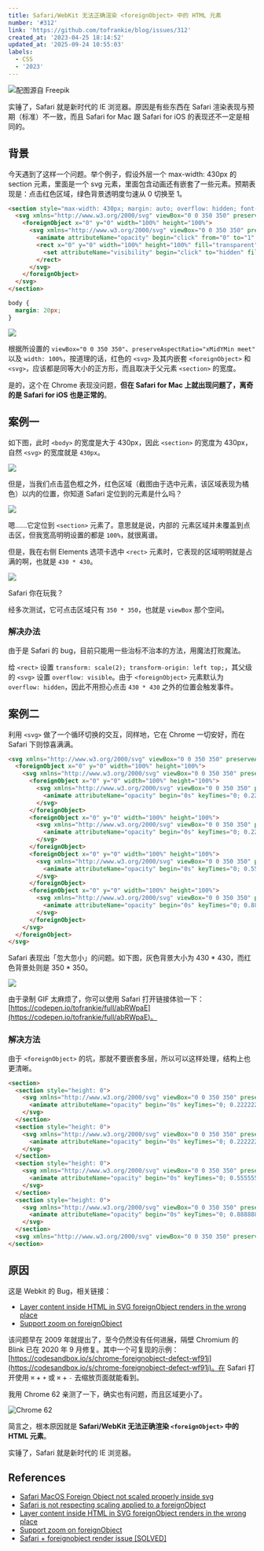 ```yaml
---
title: Safari/WebKit 无法正确渲染 <foreignObject> 中的 HTML 元素
number: '#312'
link: 'https://github.com/tofrankie/blog/issues/312'
created_at: '2023-04-25 18:14:52'
updated_at: '2025-09-24 10:55:03'
labels:
  - CSS
  - '2023'
---
```

![配图源自 Freepik](https://cdn.jsdelivr.net/gh/tofrankie/blog@main/images/2024/12/1733301507617.jpg)

实锤了，Safari 就是新时代的 IE 浏览器。原因是有些东西在 Safari 渲染表现与预期（标准）不一致，而且 Safari for Mac 跟 Safari for iOS 的表现还不一定是相同的。

## 背景

今天遇到了这样一个问题。举个例子，假设外层一个 max-width: 430px 的 section 元素，里面是一个 svg 元素，里面包含动画还有嵌套了一些元素。预期表现是：点击红色区域，绿色背景透明度匀速从 0 切换至 1。

```html
<section style="max-width: 430px; margin: auto; overflow: hidden; font-size: 0">
  <svg xmlns="http://www.w3.org/2000/svg" viewBox="0 0 350 350" preserveAspectRatio="xMidYMin meet" style="pointer-events: none; width: 100%; background-color: red">
    <foreignObject x="0" y="0" width="100%" height="100%">
      <svg xmlns="http://www.w3.org/2000/svg" viewBox="0 0 350 350" preserveAspectRatio="xMidYMin meet" style="opacity: 0; background-color: green">
        <animate attributeName="opacity" begin="click" from="0" to="1" calcMode="linear" dur="1s" fill="freeze" restart="never" />
        <rect x="0" y="0" width="100%" height="100%" fill="transparent" style="pointer-events: visible">
          <set attributeName="visibility" begin="click" to="hidden" fill="freeze" restart="never" />
        </rect>
      </svg>
    </foreignObject>
  </svg>
</section>
```

```css
body {
  margin: 20px;
}
```

![](https://cdn.jsdelivr.net/gh/tofrankie/blog@main/images/2023/4/1682438823134.png)

根据所设置的 `viewBox="0 0 350 350"`、`preserveAspectRatio="xMidYMin meet"` 以及 `width: 100%`，按道理的话，红色的 `<svg>` 及其内嵌套 `<foreignObject>` 和 `<svg>`，应该都是同等大小的正方形，而且取决于父元素 `<section>` 的宽度。

是的，这个在 Chrome 表现没问题，**但在 Safari for Mac 上就出现问题了，离奇的是 Safari for iOS 也是正常的**。

## 案例一

如下图，此时 `<body>` 的宽度是大于 430px，因此 `<section>` 的宽度为 430px，自然 `<svg>` 的宽度就是 `430px`。

![](https://cdn.jsdelivr.net/gh/tofrankie/blog@main/images/2023/4/1682439643757.png)

但是，当我们点击蓝色框之外，红色区域（截图由于选中元素，该区域表现为橘色）以内的位置，你知道 Safari 定位到的元素是什么吗？

![](https://cdn.jsdelivr.net/gh/tofrankie/blog@main/images/2023/4/1682440118162.png)

嗯......它定位到 `<section>` 元素了。意思就是说，内部的 <rect> 元素区域并未覆盖到点击区，但我宽高明明设置的都是 `100%`，就很离谱。

但是，我在右侧 Elements 选项卡选中 `<rect>` 元素时，它表现的区域明明就是占满的啊，也就是 `430 * 430`。

![](https://cdn.jsdelivr.net/gh/toFrankie/blog@main/images/2023/4/1682440419479.png)

Safari 你在玩我？

经多次测试，它可点击区域只有 `350 * 350`，也就是 `viewBox` 那个空间。

### 解决办法

由于是 Safari 的 bug，目前只能用一些治标不治本的方法，用魔法打败魔法。

给 `<rect>` 设置 `transform: scale(2); transform-origin: left top;`，其父级的 `<svg>` 设置 `overflow: visible`。由于 `<foreignObject>` 元素默认为 `overflow: hidden`，因此不用担心点击 `430 * 430` 之外的位置会触发事件。

## 案例二

利用 `<svg>` 做了一个循环切换的交互，同样地，它在 Chrome 一切安好，而在 Safari 下则惊喜满满。

```html
<svg xmlns="http://www.w3.org/2000/svg" viewBox="0 0 350 350" preserveAspectRatio="xMidYMin meet" style="width: 100%">
  <foreignObject x="0" y="0" width="100%" height="100%">
    <svg xmlns="http://www.w3.org/2000/svg" viewBox="0 0 350 350" preserveAspectRatio="xMidYMin meet" style="width: 100%">
      <foreignObject x="0" y="0" width="100%" height="100%">
        <svg xmlns="http://www.w3.org/2000/svg" viewBox="0 0 350 350" preserveAspectRatio="xMidYMin meet" style="opacity: 1; width: 100%; background-size: cover; background-image: url(https://cdn.jsdelivr.net/gh/toFrankie/blog@main/images/2023/4/1682475354583.png); background-color: red">
          <animate attributeName="opacity" begin="0s" keyTimes="0; 0.22222222; 0.33333333; 1" values="1; 1; 0; 0" calcMode="linear" dur="9s" repeatCount="indefinite" />
        </svg>
      </foreignObject>
      <foreignObject x="0" y="0" width="100%" height="100%">
        <svg xmlns="http://www.w3.org/2000/svg" viewBox="0 0 350 350" preserveAspectRatio="xMidYMin meet" style="opacity: 0; width: 100%; background-repeat: no-repeat; background-size: cover; background-position: top center; background-image: url(https://cdn.jsdelivr.net/gh/toFrankie/blog@main/images/2023/4/1682475369330.png); background-color: green">
          <animate attributeName="opacity" begin="0s" keyTimes="0; 0.22222222; 0.33333333; 0.55555556; 0.66666667; 0.666666670001; 1" values="0; 0; 1; 1; 0; 0; 0" calcMode="linear" dur="9s" repeatCount="indefinite" />
        </svg>
      </foreignObject>
      <foreignObject x="0" y="0" width="100%" height="100%">
        <svg xmlns="http://www.w3.org/2000/svg" viewBox="0 0 350 350" preserveAspectRatio="xMidYMin meet" style="opacity: 0; width: 100%; background-repeat: no-repeat; background-size: cover; background-position: top center; background-image: url(https://cdn.jsdelivr.net/gh/toFrankie/blog@main/images/2023/4/1682475408407.png); background-color: blue">
          <animate attributeName="opacity" begin="0s" keyTimes="0; 0.55555556; 0.66666667; 0.88888889; 0.99999999; 1" values="0; 0; 1; 1; 0; 0" calcMode="linear" dur="9s" repeatCount="indefinite" />
        </svg>
      </foreignObject>
      <foreignObject x="0" y="0" width="100%" height="100%">
        <svg xmlns="http://www.w3.org/2000/svg" viewBox="0 0 350 350" preserveAspectRatio="xMidYMin meet" style="opacity: 0; width: 100%; background-repeat: no-repeat; background-size: cover; background-position: top center; background-image: url(https://cdn.jsdelivr.net/gh/toFrankie/blog@main/images/2023/4/1682475354583.png); background-color: red">
          <animate attributeName="opacity" begin="0s" keyTimes="0; 0.88888889; 0.99999999; 1" values="0; 0; 1; 0" calcMode="linear" dur="9s" repeatCount="indefinite" />
        </svg>
      </foreignObject>
    </svg>
  </foreignObject>
</svg>
```

Safari 表现出「忽大忽小」的问题。如下图，灰色背景大小为 430 * 430，而红色背景处则是 350 * 350。

![](https://cdn.jsdelivr.net/gh/tofrankie/blog@main/images/2023/4/1682480492277.png)

由于录制 GIF 太麻烦了，你可以使用 Safari 打开链接体验一下：[https://codepen.io/tofrankie/full/abRWpaE](https://codepen.io/tofrankie/full/abRWpaE)。

### 解决方法

由于 `<foreignObject>` 的坑，那就不要嵌套多层，所以可以这样处理，结构上也更清晰。

```html
<section>
  <section style="height: 0">
    <svg xmlns="http://www.w3.org/2000/svg" viewBox="0 0 350 350" preserveAspectRatio="xMidYMin meet" style="opacity: 1; width: 100%; background-size: cover; background-image: url(https://cdn.jsdelivr.net/gh/toFrankie/blog@main/images/2023/4/1682475354583.png); background-color: red">
      <animate attributeName="opacity" begin="0s" keyTimes="0; 0.22222222; 0.33333333; 1" values="1; 1; 0; 0" calcMode="linear" dur="9s" repeatCount="indefinite" />
    </svg>
  </section>
  <section style="height: 0">
    <svg xmlns="http://www.w3.org/2000/svg" viewBox="0 0 350 350" preserveAspectRatio="xMidYMin meet" style="opacity: 0; width: 100%; background-repeat: no-repeat; background-size: cover; background-position: top center; background-image: url(https://cdn.jsdelivr.net/gh/toFrankie/blog@main/images/2023/4/1682475369330.png); background-color: green">
      <animate attributeName="opacity" begin="0s" keyTimes="0; 0.22222222; 0.33333333; 0.55555556; 0.66666667; 0.666666670001; 1" values="0; 0; 1; 1; 0; 0; 0" calcMode="linear" dur="9s" repeatCount="indefinite" />
    </svg>
  </section>
  <section style="height: 0">
    <svg xmlns="http://www.w3.org/2000/svg" viewBox="0 0 350 350" preserveAspectRatio="xMidYMin meet" style="opacity: 0; width: 100%; background-repeat: no-repeat; background-size: cover; background-position: top center; background-image: url(https://cdn.jsdelivr.net/gh/toFrankie/blog@main/images/2023/4/1682475408407.png); background-color: blue">
      <animate attributeName="opacity" begin="0s" keyTimes="0; 0.55555556; 0.66666667; 0.88888889; 0.99999999; 1" values="0; 0; 1; 1; 0; 0" calcMode="linear" dur="9s" repeatCount="indefinite" />
    </svg>
  </section>
  <section style="height: 0">
    <svg xmlns="http://www.w3.org/2000/svg" viewBox="0 0 350 350" preserveAspectRatio="xMidYMin meet" style="opacity: 0; width: 100%; background-repeat: no-repeat; background-size: cover; background-position: top center; background-image: url(https://cdn.jsdelivr.net/gh/toFrankie/blog@main/images/2023/4/1682475354583.png); background-color: red">
      <animate attributeName="opacity" begin="0s" keyTimes="0; 0.88888889; 0.99999999; 1" values="0; 0; 1; 0" calcMode="linear" dur="9s" repeatCount="indefinite" />
    </svg>
  </section>
  <svg xmlns="http://www.w3.org/2000/svg" viewBox="0 0 350 350" preserveAspectRatio="xMidYMin meet" style="width: 100%"></svg>
</section>
```

## 原因

这是 Webkit 的 Bug，相关链接：

- [Layer content inside HTML in SVG foreignObject renders in the wrong place](https://bugs.webkit.org/show_bug.cgi?id=23113)
- [Support zoom on foreignObject](https://bugs.chromium.org/p/chromium/issues/detail?id=976224)

该问题早在 2009 年就提出了，至今仍然没有任何进展，隔壁 Chromium 的 Blink 已在 2020 年 9 月修复。其中一个可复现的示例：[https://codesandbox.io/s/chrome-foreignobject-defect-wf91j](https://codesandbox.io/s/chrome-foreignobject-defect-wf91j)。在 Safari 打开使用 `⌘` + `+` 或 `⌘` + `-` 去缩放页面就能看到。

我用 Chrome 62 亲测了一下，确实也有问题，而且区域更小了。

![Chrome 62](https://cdn.jsdelivr.net/gh/tofrankie/blog@main/images/2023/4/1682491902277.png)

简言之，根本原因就是 **Safari/WebKit 无法正确渲染 `<foreignObject>` 中的 HTML 元素**。

实锤了，Safari 就是新时代的 IE 浏览器。

## References

- [Safari MacOS Foreign Object not scaled properly inside svg](https://stackoverflow.com/questions/63690664/safari-macos-foreign-object-not-scaled-properly-inside-svg)
- [Safari is not respecting scaling applied to a foreignObject](https://stackoverflow.com/questions/54221528/safari-is-not-respecting-scaling-applied-to-a-foreignobject)
- [Layer content inside HTML in SVG foreignObject renders in the wrong place](https://bugs.webkit.org/show_bug.cgi?id=23113)
- [Support zoom on foreignObject](https://bugs.chromium.org/p/chromium/issues/detail?id=976224)
- [Safari + foreignobject render issue [SOLVED]](https://github.com/bkrem/react-d3-tree/issues/284)
